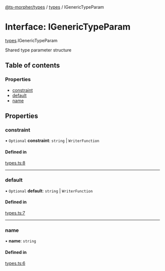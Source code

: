 [@ts-morpher/types](../README.md) / [types](../modules/types.md) / IGenericTypeParam

# Interface: IGenericTypeParam

[types](../modules/types.md).IGenericTypeParam

Shared type parameter structure

## Table of contents

### Properties

- [constraint](types.IGenericTypeParam.md#constraint)
- [default](types.IGenericTypeParam.md#default)
- [name](types.IGenericTypeParam.md#name)

## Properties

### constraint

• `Optional` **constraint**: `string` \| `WriterFunction`

#### Defined in

[types.ts:8](https://github.com/linbudu599/morpher/blob/fad7f99/packages/types/src/types.ts#L8)

___

### default

• `Optional` **default**: `string` \| `WriterFunction`

#### Defined in

[types.ts:7](https://github.com/linbudu599/morpher/blob/fad7f99/packages/types/src/types.ts#L7)

___

### name

• **name**: `string`

#### Defined in

[types.ts:6](https://github.com/linbudu599/morpher/blob/fad7f99/packages/types/src/types.ts#L6)
